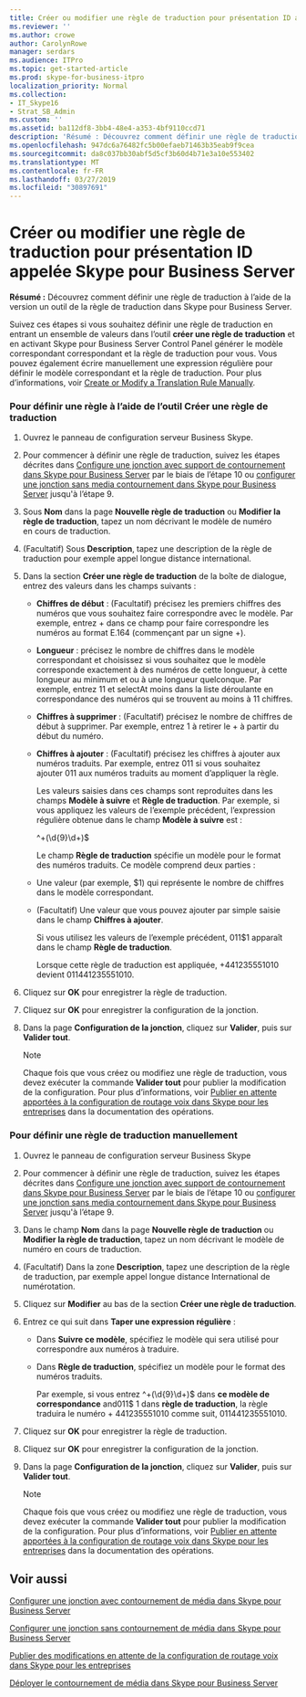 ```yaml
---
title: Créer ou modifier une règle de traduction pour présentation ID appelée Skype pour Business Server
ms.reviewer: ''
ms.author: crowe
author: CarolynRowe
manager: serdars
ms.audience: ITPro
ms.topic: get-started-article
ms.prod: skype-for-business-itpro
localization_priority: Normal
ms.collection:
- IT_Skype16
- Strat_SB_Admin
ms.custom: ''
ms.assetid: ba112df8-3bb4-48e4-a353-4bf9110ccd71
description: 'Résumé : Découvrez comment définir une règle de traduction à l’aide de la version un outil de la règle de traduction dans Skype pour Business Server.'
ms.openlocfilehash: 947dc6a76482fc5b00efaeb71463b35eab9f9cea
ms.sourcegitcommit: da8c037bb30abf5d5cf3b60d4b71e3a10e553402
ms.translationtype: MT
ms.contentlocale: fr-FR
ms.lasthandoff: 03/27/2019
ms.locfileid: "30897691"
---
```

# <a name="create-or-modify-a-translation-rule-for-called-id-presentation-in-skype-for-business-server"></a>Créer ou modifier une règle de traduction pour présentation ID appelée Skype pour Business Server

**Résumé :** Découvrez comment définir une règle de traduction à l’aide de la version un outil de la règle de traduction dans Skype pour Business Server.

Suivez ces étapes si vous souhaitez définir une règle de traduction en entrant un ensemble de valeurs dans l’outil **créer une règle de traduction** et en activant Skype pour Business Server Control Panel générer le modèle correspondant correspondant et la règle de traduction pour vous. Vous pouvez également écrire manuellement une expression régulière pour définir le modèle correspondant et la règle de traduction. Pour plus d’informations, voir [Create or Modify a Translation Rule Manually](https://technet.microsoft.com/library/049d1db3-af58-48c5-be89-52e1d068a4bd.aspx).

### <a name="to-define-a-rule-by-using-the-build-a-translation-rule-tool"></a>Pour définir une règle à l’aide de l’outil Créer une règle de traduction

1. Ouvrez le panneau de configuration serveur Business Skype.

2. Pour commencer à définir une règle de traduction, suivez les étapes décrites dans [Configure une jonction avec support de contournement dans Skype pour Business Server](configure-trunk-with-media-bypass.md) par le biais de l’étape 10 ou [configurer une jonction sans media contournement dans Skype pour Business Server](configure-trunk-without-media-bypass.md) jusqu'à l’étape 9.

3. Sous **Nom** dans la page **Nouvelle règle de traduction** ou **Modifier la règle de traduction**, tapez un nom décrivant le modèle de numéro en cours de traduction.

4. (Facultatif) Sous **Description**, tapez une description de la règle de traduction pour exemple appel longue distance international.

5. Dans la section **Créer une règle de traduction** de la boîte de dialogue, entrez des valeurs dans les champs suivants :

   - **Chiffres de début** : (Facultatif) précisez les premiers chiffres des numéros que vous souhaitez faire correspondre avec le modèle. Par exemple, entrez + dans ce champ pour faire correspondre les numéros au format E.164 (commençant par un signe +).

   - **Longueur** : précisez le nombre de chiffres dans le modèle correspondant et choisissez si vous souhaitez que le modèle corresponde exactement à des numéros de cette longueur, à cette longueur au minimum et ou à une longueur quelconque. Par exemple, entrez 11 et selectAt moins dans la liste déroulante en correspondance des numéros qui se trouvent au moins à 11 chiffres.

   - **Chiffres à supprimer** : (Facultatif) précisez le nombre de chiffres de début à supprimer. Par exemple, entrez 1 à retirer le + à partir du début du numéro.

   - **Chiffres à ajouter** : (Facultatif) précisez les chiffres à ajouter aux numéros traduits. Par exemple, entrez 011 si vous souhaitez ajouter 011 aux numéros traduits au moment d’appliquer la règle.

     Les valeurs saisies dans ces champs sont reproduites dans les champs **Modèle à suivre** et **Règle de traduction**. Par exemple, si vous appliquez les valeurs de l’exemple précédent, l’expression régulière obtenue dans le champ **Modèle à suivre** est :

     ^\+(\d{9}\d+)$

     Le champ **Règle de traduction** spécifie un modèle pour le format des numéros traduits. Ce modèle comprend deux parties :

   - Une valeur (par exemple, $1) qui représente le nombre de chiffres dans le modèle correspondant.

   - (Facultatif) Une valeur que vous pouvez ajouter par simple saisie dans le champ **Chiffres à ajouter**.

     Si vous utilisez les valeurs de l’exemple précédent, 011$1 apparaît dans le champ **Règle de traduction**.

     Lorsque cette règle de traduction est appliquée, +441235551010 devient 011441235551010.

6. Cliquez sur **OK** pour enregistrer la règle de traduction.

7. Cliquez sur **OK** pour enregistrer la configuration de la jonction.

8. Dans la page **Configuration de la jonction**, cliquez sur **Valider**, puis sur **Valider tout**.

   > [!NOTE]
   > Chaque fois que vous créez ou modifiez une règle de traduction, vous devez exécuter la commande **Valider tout** pour publier la modification de la configuration. Pour plus d’informations, voir [Publier en attente apportées à la configuration de routage voix dans Skype pour les entreprises](voice-route-config-changes.md) dans la documentation des opérations.

### <a name="to-define-a-translation-rule-manually"></a>Pour définir une règle de traduction manuellement

1. Ouvrez le panneau de configuration serveur Business Skype

2. Pour commencer à définir une règle de traduction, suivez les étapes décrites dans [Configure une jonction avec support de contournement dans Skype pour Business Server](configure-trunk-with-media-bypass.md) par le biais de l’étape 10 ou [configurer une jonction sans media contournement dans Skype pour Business Server](configure-trunk-without-media-bypass.md) jusqu'à l’étape 9.

3. Dans le champ **Nom** dans la page **Nouvelle règle de traduction** ou **Modifier la règle de traduction**, tapez un nom décrivant le modèle de numéro en cours de traduction.

4. (Facultatif) Dans la zone **Description**, tapez une description de la règle de traduction, par exemple appel longue distance International de numérotation.

5. Cliquez sur **Modifier** au bas de la section **Créer une règle de traduction**.

6. Entrez ce qui suit dans **Taper une expression régulière** :

   - Dans **Suivre ce modèle**, spécifiez le modèle qui sera utilisé pour correspondre aux numéros à traduire.

   - Dans **Règle de traduction**, spécifiez un modèle pour le format des numéros traduits.

     Par exemple, si vous entrez ^\+(\d{9}\d+)$ dans **ce modèle de correspondance** and011$ 1 dans **règle de traduction**, la règle traduira le numéro + 441235551010 comme suit, 011441235551010.

7. Cliquez sur **OK** pour enregistrer la règle de traduction.

8. Cliquez sur **OK** pour enregistrer la configuration de la jonction.

9. Dans la page **Configuration de la jonction**, cliquez sur **Valider**, puis sur **Valider tout**.

    > [!NOTE]
    > Chaque fois que vous créez ou modifiez une règle de traduction, vous devez exécuter la commande **Valider tout** pour publier la modification de la configuration. Pour plus d’informations, voir [Publier en attente apportées à la configuration de routage voix dans Skype pour les entreprises](voice-route-config-changes.md) dans la documentation des opérations.

## <a name="see-also"></a>Voir aussi

[Configurer une jonction avec contournement de média dans Skype pour Business Server](configure-trunk-with-media-bypass.md)

[Configurer une jonction sans contournement de média dans Skype pour Business Server](configure-trunk-without-media-bypass.md)

[Publier des modifications en attente de la configuration de routage voix dans Skype pour les entreprises](voice-route-config-changes.md)

[Déployer le contournement de média dans Skype pour Business Server](deploy-media-bypass.md)

